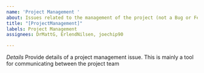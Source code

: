 ```yaml
---
name: 'Project Management '
about: Issues related to the management of the project (not a Bug or Feature request)
title: "[ProjectManagement]"
labels: Project Management
assignees: DrMattG, ErlendNilsen, joechip90

---
```


*Details*
Provide details of a project management issue. This is mainly a tool for communicating between the project team
